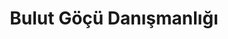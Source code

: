 ---
layout: page
breadcrumbs: true
tags:
    - post workaround
categories:
    - calisma-alanlarimiz
title:  "Bulut Göçü Danışmanlığı"
teaser: "VM tabanlı eski sistemlerden gerçek anlamda bulut yapılarına Openstack ile geçiş danışmanlığı veriyoruz."
subheadline: "Çalışma Alanlarımız"
---